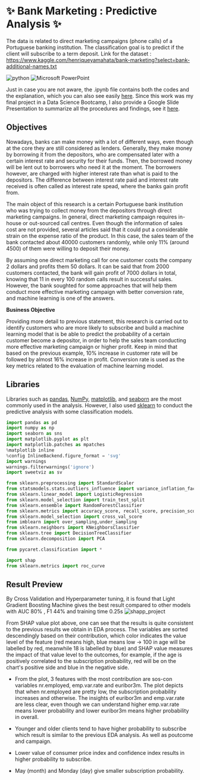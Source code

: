 # ✨ Bank Marketing : Predictive Analysis ✨ 
The data is related to direct marketing campaigns (phone calls) of a Portuguese banking institution. The classification goal is to predict if the client will subscribe to a term deposit. Link for the dataset : https://www.kaggle.com/henriqueyamahata/bank-marketing?select=bank-additional-names.txt

![python](https://img.shields.io/badge/Python-3776AB?style=for-the-badge&logo=python&logoColor=white)
![Microsoft PowerPoint](https://img.shields.io/badge/Microsoft_PowerPoint-B7472A?style=for-the-badge&logo=microsoft-powerpoint&logoColor=white)


Just in case you are not aware, the .ipynb file contains both the codes and the explanation, which you can also see easily [here](https://indrayantom.github.io/Bank_Marketing_Predictive/). Since this work was my final project in a Data Science Bootcamp, I also provide a Google Slide Presentation to summarize all the procedures and findings, see it [here](https://docs.google.com/presentation/d/1XxfgQliJreu22A_ZNEC0bhTklE0TXCUiNk4umcbErE0/edit?usp=sharing).

## Objectives 
Nowadays, banks can make money with a lot of different ways, even though at the core they are still considered as lenders. Generally, they make money by borrowing it from the depositors, who are compensated later with a certain interest rate and security for their funds. Then, the borrowed money will be lent out to borrowers who need it at the moment. The borrowers however, are charged with higher interest rate than what is paid to the depositors. The difference between interest rate paid and interest rate received is often called as interest rate spead, where the banks gain profit from.

The main object of this research is a certain Portuguese bank institution who was trying to collect money from the depositors through direct marketing campaigns. In general, direct marketing campaign requires in-house or out-sourced call centres. Even though the information of sales cost are not provided, several articles said that it could put a considerable strain on the expense ratio of the product. In this case, the sales team of the bank contacted about 40000 customers randomly, while only 11% (around 4500) of them were willing to deposit their money.

By assuming one direct marketing call for one customer costs the company 2 dollars and profits them 50  dollars. It can be said that from 2000 customers contacted, the bank will gain profit of 7000 dollars in total, knowing that 11 in every 100 random calls result in successful sales. However, the bank soughted for some approaches that will help them conduct more effective marketing campaign with better conversion rate, and machine learning is one of the answers.

**Business Objective**

Providing more detail to previous statement, this research is carried out to identify customers who are more likely to subscribe and build a machine learning model that is be able to predict the probability of a certain customer become a depositor, in order to help the sales team conducting more effective marketing campaign or higher profit. Keep in mind that based on the previous example, 10% increase in customer rate will be followed by almost 16% increase in profit. Conversion rate is used as the key metrics related to the evaluation of machine learning model.

## Libraries
Libraries such as [pandas](https://pandas.pydata.org/), [NumPy](https://numpy.org/), [matplotlib](https://matplotlib.org/), and [seaborn](https://seaborn.pydata.org/) are the most commonly used in the analysis. However, I also used [sklearn](https://scikit-learn.org/stable/) to conduct the predictive analysis with some classification models.
```python
import pandas as pd
import numpy as np
import seaborn as sns
import matplotlib.pyplot as plt
import matplotlib.patches as mpatches
%matplotlib inline
%config InlineBackend.figure_format = 'svg'
import warnings
warnings.filterwarnings('ignore')
import sweetviz as sv

from sklearn.preprocessing import StandardScaler
from statsmodels.stats.outliers_influence import variance_inflation_factor
from sklearn.linear_model import LogisticRegression
from sklearn.model_selection import train_test_split
from sklearn.ensemble import RandomForestClassifier
from sklearn.metrics import accuracy_score, recall_score, precision_score, confusion_matrix, roc_auc_score, classification_report,f1_score,precision_recall_curve,roc_curve
from sklearn.model_selection import cross_val_score
from imblearn import over_sampling,under_sampling
from sklearn.neighbors import KNeighborsClassifier
from sklearn.tree import DecisionTreeClassifier
from sklearn.decomposition import PCA

from pycaret.classification import *

import shap
from sklearn.metrics import roc_curve
```

## Result Preview
By Cross Validation and Hyperparameter tuning, it is found that Light Gradient Boosting Machine gives the best result compared to other models with AUC 80% , F1 44% and training time 0.25s
![shapp_project](https://user-images.githubusercontent.com/92590596/156873400-f4e34d86-77e9-4461-b92d-70f811222be3.png)

From SHAP value plot above, one can see that the results is quite consistent to the previous results we obtain in EDA process. The variables are sorted descendingly based on their contribution, which color indicates the value level of the feature (red means high, blue means low -> 100 in age will be labelled by red, meanwhile 18 is labelled by blue) and SHAP value measures the impact of that value level to the outcomes, for example, if the age is positively correlated to the subscription probability, red will be on the chart's positive side and blue in the negative side.

- From the plot, 3 features with the most contribution are sos-con variables nr.employed, emp.var.rate and euribor3m. The plot depicts that when nr.employed are pretty low, the subscription probability increases and otherwise. The insights of euribor3m and emp.var.rate are less clear, even though we can understand higher emp.var.rate means lower probability and lower euribor3m means higher probability in overall.

- Younger and older clients tend to have higher probability to subscribe which result is similar to the previous EDA analysis. As well as poutcome and campaign.

- Lower value of consumer price index and confidence index results in higher probability to subscribe. 

- May (month) and Monday (day) give smaller subscription probability.


